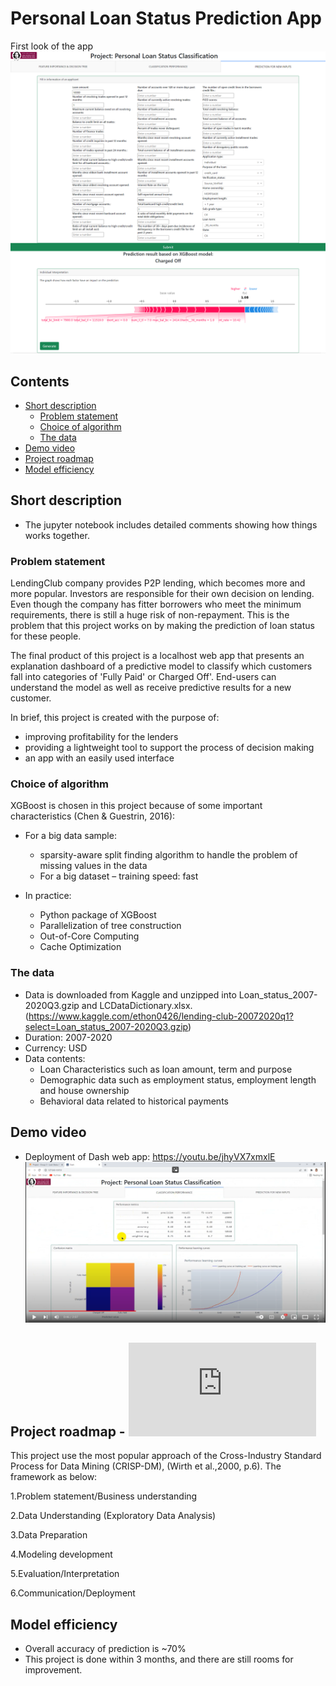 # Personal Loan Status Prediction App

First look of the app
![app 1st](https://github.com/minhtrang4078/Personal-Loan-Status-Prediction-App/blob/main/images/app_1st_look.png)

## Contents

  - [Short description](#short-description)
    - [Problem statement](#problem-statement)
    - [Choice of algorithm](#choice-of-algorithm)
    - [The data](#the-data)
  - [Demo video](#demo-video)
  - [Project roadmap](#project-roadmap)
  - [Model efficiency](#model-efficiency)

## Short description
* The jupyter notebook includes detailed comments showing how things works together.

### Problem statement
LendingClub company provides P2P lending, which becomes more and more popular. Investors are responsible for their own decision on lending. Even though the company has fitter borrowers who meet the minimum requirements, there is still a huge risk of non-repayment. This is the problem that this project works on by making the prediction of loan status for these people.

The final product of this project is a localhost web app that presents an explanation dashboard of a predictive model to classify which customers fall into categories of 'Fully Paid' or Charged Off'. End-users can understand the model as well as receive predictive results for a new customer.

In brief, this project is created with the purpose of:

- improving profitability for the lenders
- providing a lightweight tool to support the process of decision making
- an app with an easily used interface

### Choice of algorithm

XGBoost is chosen in this project because of some important characteristics (Chen & Guestrin, 2016):
- For a big data sample:
  - sparsity-aware split finding algorithm to handle the problem of missing values in the data
  - For a big dataset – training speed: fast

- In practice:
  - Python package of XGBoost 
  - Parallelization of tree construction
  - Out-of-Core Computing 
  - Cache Optimization

### The data
- Data is downloaded from Kaggle and unzipped into Loan_status_2007-2020Q3.gzip and LCDataDictionary.xlsx.
 (https://www.kaggle.com/ethon0426/lending-club-20072020q1?select=Loan_status_2007-2020Q3.gzip)
- Duration: 2007-2020
- Currency: USD
- Data contents:
  - Loan Characteristics such as loan amount, term and purpose
  - Demographic data such as employment status, employment length and house ownership
  - Behavioral data related to historical payments
  
## Demo video
- Deployment of Dash web app:
https://youtu.be/jhyVX7xmxlE
[![Watch the video](https://github.com/minhtrang4078/Personal-Loan-Status-Prediction-App/blob/main/images/video.png)](https://youtu.be/jhyVX7xmxlE)

## Project roadmap - ![Slides](https://github.com/minhtrang4078/Personal-Loan-Status-Prediction-App/blob/f64f8d6d26565b637b77d8484f256a9c3eb98c59/Project%20Presentation.pdf)
This project use the most popular approach of the Cross-Industry Standard Process for Data Mining (CRISP-DM), (Wirth et al.,2000, p.6). The framework as below:

1.Problem statement/Business understanding

2.Data Understanding (Exploratory Data Analysis)

3.Data Preparation

4.Modeling development

5.Evaluation/Interpretation

6.Communication/Deployment

## Model efficiency
- Overall accuracy of prediction is ~70%
- This project is done within 3 months, and there are still rooms for improvement.
